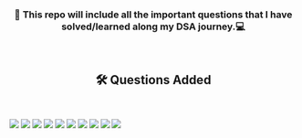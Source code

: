 <h3 align="center">👋 This repo will include all the important questions that I have solved/learned along my DSA journey.‍💻</h3>
<br>
<h2 align="center"> 🛠️ Questions Added</h2>
<br>

![](https://img.shields.io/badge/DynamicConnectivity-QuickFind-orange?style=flat&logo=codeium&logoColor=orange)
![](https://img.shields.io/badge/DynamicConnectivity-QuickUnion-orange?style=flat&logo=codeium&logoColor=orange)
![](https://img.shields.io/badge/DynamicConnectivity-SocialNetwork-orange?style=flat&logo=codeium&logoColor=orange)
![](https://img.shields.io/badge/DynamicConnectivity-Successor-orange?style=flat&logo=codeium&logoColor=orange)
![](https://img.shields.io/badge/LinearSearch-MazeMaximum-yellow?style=flat&logo=codeium&logoColor=yellow)
![](https://img.shields.io/badge/LinearSearch-EqualDiverseTeams-yellow?style=flat&logo=codeium&logoColor=yellow)
![](https://img.shields.io/badge/LinearSearch-FindMEX-yellow?style=flat&logo=codeium&logoColor=yellow)
![](https://img.shields.io/badge/BinarySearch-Algo-blue?style=flat&logo=codeium&logoColor=blue)
![](https://img.shields.io/badge/BinarySearch-MinimumInSorted-blue?style=flat&logo=codeium&logoColor=blue)
![](https://img.shields.io/badge/BinarySearch-RotatedSortedSearch-blue?style=flat&logo=codeium&logoColor=blue)

